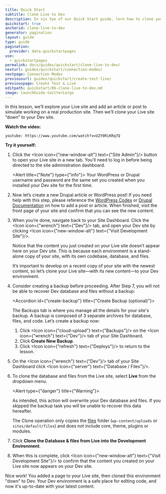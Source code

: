 ```yaml
---
title: Quick Start
subtitle: Clone Live to Dev
description: In six two of our Quick Start guide, lern how to clone your content from Live to Dev.
quickstart: true
anchorid: clone-live-to-dev
generator: pagination
layout: guide
type: guide
pagination:
  provider: data.quickstartpages
use:
  - quickstartpages
permalink: docs/guides/quickstart/clone-live-to-dev/
nexturl: guides/quickstart/connection-modes/
nextpage: Connection Modes
previousurl: guides/quickstart/create-test-live/
previouspage: Create Test & Live
editpath: quickstart/06-clone-live-to-dev.md
image: launchGuide-twitterLarge
---
```


In this lesson, we’ll explore your Live site and add an article or post to simulate working on a real production site. Then we’ll clone your Live site “down” to your Dev site.

**Watch the video:**

`youtube: https://www.youtube.com/watch?v=UZY0RiKRq7Q`

**Try it yourself:**

1.  Click the <Icon icon={"new-window-alt"} text={"Site Admin"}/> button to open your Live site in a new tab. You’ll need to log in before being directed to the site administration dashboard.

    <Alert title={"Note"} type={"info"}>
      Your WordPress or Drupal username and password are the same set you
      created when you installed your Dev site for the first time.
    </Alert>

2.  Now let’s create a new Drupal article or WordPress post! If you need help with this step, please reference the [WordPress Codex](https://codex.wordpress.org/Posts) or [Drupal Documentation](https://www.drupal.org/docs/8/administering-drupal-8-site/managing-content/) on how to add a post or article. When finished, visit the front page of your site and confirm that you can see the new content.

3.  When you’re done, navigate back to your Site Dashboard. Click the <Icon icon={"wrench"} text={"Dev"}/> tab, and open your Dev site by clicking <Icon icon={"new-window-alt"} text={"Visit Development Site"}/>.

    Notice that the content you just created on your Live site doesn’t appear here on your Dev site. This is because each environment is a stand-alone copy of your site, with its own codebase, database, and files.

    It’s important to develop on a recent copy of your site with the newest content, so let’s clone your Live site—with its new content—to your Dev environment.

4.  Consider creating a backup before proceeding. After Step 7, you will not be able to recover Dev database and files without a backup:

    <Accordion id={"create-backup"} title={"Create Backup (optional)"}>

    The Backups tab is where you manage all the details for your site's backup. A backup is composed of 3 separate archives for database, files, and code. Let’s create a backup now:

    1. Click <Icon icon={"cloud-upload"} text={"Backups"}/> on the <Icon icon={"wrench"} text={"Dev"}/> tab of your Site Dashboard.
    2. Click **Create New Backup**.
    3. Click <Icon icon={"refresh"} text={"Deploys"}/> to return to the lesson.

    </Accordion>

5.  On the <Icon icon={"wrench"} text={"Dev"}/> tab of your Site Dashboard click <Icon icon={"server"} text={"Database / Files"}/>.

6.  To clone the database and files from the Live site, select **Live** from the dropdown menu.

    <Alert type={"danger"} title={"Warning"}>

    As intended, this action will overwrite your Dev database and files. If you skipped the backup task you will be unable to recover this data hereafter.

    The Clone operation only copies the [files](/files/) folder (`wp-content/uploads` or `sites/default/files`) and does not include core, theme, plugins or modules.

    </Alert>

7.  Click **Clone the Database & files from Live into the Development Environment**.

8.  When this is complete, click <Icon icon={"new-window-alt"} text={"Visit Development Site"}/> to confirm that the content you created on your Live site now appears on your Dev site.

Nice work! You added a page to your Live site, then cloned this environment "down" to Dev. Your Dev environment is a safe place for editing code, and now it's up-to-date with your latest content.
